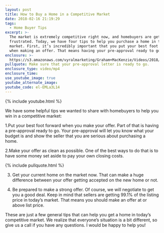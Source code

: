 ```yaml
---
layout: post
title: How to Buy a Home in a Competitive Market
date: 2018-02-16 21:19:29
tags:
  - Home Buyer Tips
excerpt: >-
  The market is extremely competitive right now, and homebuyers are getting
  frustrated. Today, we have four tips to help you purchase a home in this hot
  market. First, it’s incredibly important that you put your best foot forward
  when making an offer. That means having your pre-approval ready to go.
enclosure: >-
  https://s3.amazonaws.com/vyralmarketing/Graham+MacKenzie/Videos/2018/Ridge+to+River+Real+Estate+%257C+How+to+Prepare+to+Buy.mp4
pullquote: Make sure that your pre-approval letter is ready to go.
enclosure_type: video/mp4
enclosure_time:
use_youtube_image: true
youtube_alternate_image:
youtube_code: el-EMLa3L14
---
```


{% include youtube.html %}

We have some helpful tips we wanted to share with homebuyers to help you win in a competitive market:

1.Put your best foot forward when you make your offer. Part of that is having a pre-approval ready to go. Your pre-approval will let you know what your budget is and show the seller that you are serious about purchasing a home.

2.Make your offer as clean as possible. One of the best ways to do that is to have some money set aside to pay your own closing costs.

{% include pullquote.html %}

3. Get your current home on the market now. That can make a huge difference between your offer getting accepted on the new home or not.

4. Be prepared to make a strong offer. Of course, we will negotiate to get you a good deal. Keep in mind that sellers are getting 99.1% of the listing price in today’s market. That means you should make an offer at or above list price.

These are just a few general tips that can help you get a home in today’s competitive market. We realize that everyone’s situation is a bit different, so give us a call if you have any questions. I would be happy to help you!